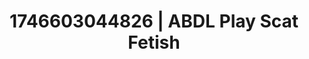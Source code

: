 ---
categories:
- AI-generated
- Slow undress
- Barefoot beauty
- Voyeur fantasy
- ASMR
- Soft domination
- Delicate restraint
- Cosplay
image: /assets/images/1746603044826.jpg
layout: post
seo:
  description: Featured content with high-quality ABDL Play, Scat Fetish. HD images
    available.
  keywords: ABDL Play, Scat Fetish
  og_image: /assets/images/1746603044826.jpg
  schema_type: VisualArtwork
tags:
- ABDL Play
- '#1746603044826'
- Scat Fetish
title: 1746603044826 | ABDL Play Scat Fetish
---